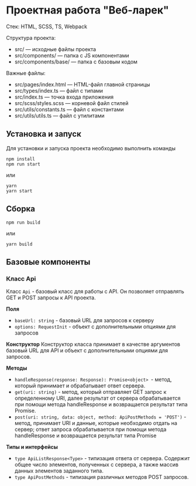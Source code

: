 # Проектная работа "Веб-ларек"

Стек: HTML, SCSS, TS, Webpack

Структура проекта:
- src/ — исходные файлы проекта
- src/components/ — папка с JS компонентами
- src/components/base/ — папка с базовым кодом

Важные файлы:
- src/pages/index.html — HTML-файл главной страницы
- src/types/index.ts — файл с типами
- src/index.ts — точка входа приложения
- src/scss/styles.scss — корневой файл стилей
- src/utils/constants.ts — файл с константами
- src/utils/utils.ts — файл с утилитами

## Установка и запуск
Для установки и запуска проекта необходимо выполнить команды

```
npm install
npm run start
```

или

```
yarn
yarn start
```
## Сборка

```
npm run build
```

или

```
yarn build
```


## Базовые компоненты

### Класс Api
Класс `Api` - базовый класс для работы с API. Он позволяет отправлять GET и POST запросы к API проекта.

**Поля**
- `baseUrl: string` - базовый URL для запросов к серверу
- `options: RequestInit` - объект с дополнительными опциями для запросов

**Конструктор**
Конструктор класса принимает в качестве аргументов базовый URL для API и объект c дополнительными опциями для запросов.

**Методы**
- `handleResponse(response: Response): Promise<object> `- метод, который принимает и обрабатывает ответ сервера.
- `get(uri: string)` - метод, который отправляет GET запрос к определенному URI, далее результат от сервера обрабатывается при помощи метода handleResponse и возвращается результат типа Promise.
- `post(uri: string, data: object, method: ApiPostMethods = 'POST')` - метод, принимает URI и данные, которые необходимо отдать на сервер; ответ запроса обрабатывается при помощи метода handleResponse и возвращается результат типа Promise

**Типы и интерфейсы**
- `type ApiListResponse<Type>` - типизация ответа от сервера. Содержит общее число элементов, полученных с сервера, а также массив данных элементов заданного типа.
- `type ApiPostMethods` - типизация различных методов POST запросов.